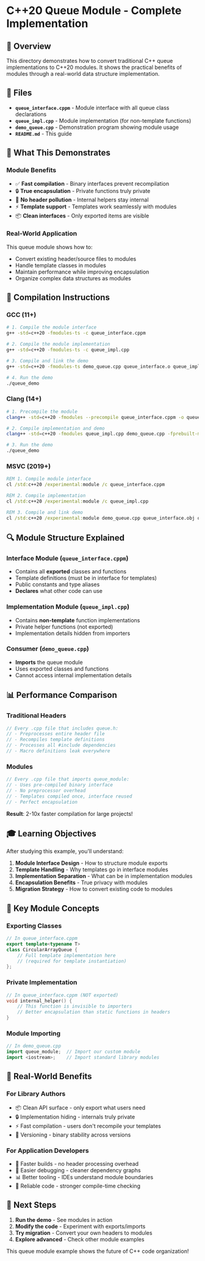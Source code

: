 # C++20 Queue Module - Complete Implementation

## 📝 Overview

This directory demonstrates how to convert traditional C++ queue implementations to C++20 modules. It shows the practical benefits of modules through a real-world data structure implementation.

## 📁 Files

- **`queue_interface.cppm`** - Module interface with all queue class declarations
- **`queue_impl.cpp`** - Module implementation (for non-template functions)  
- **`demo_queue.cpp`** - Demonstration program showing module usage
- **`README.md`** - This guide

## 🎯 What This Demonstrates

### **Module Benefits**
- ✅ **Fast compilation** - Binary interfaces prevent recompilation
- 🔒 **True encapsulation** - Private functions truly private
- 🚫 **No header pollution** - Internal helpers stay internal
- ⚡ **Template support** - Templates work seamlessly with modules
- 📦 **Clean interfaces** - Only exported items are visible

### **Real-World Application**
This queue module shows how to:
- Convert existing header/source files to modules
- Handle template classes in modules
- Maintain performance while improving encapsulation
- Organize complex data structures as modules

## 🚀 Compilation Instructions

### **GCC (11+)**
```bash
# 1. Compile the module interface
g++ -std=c++20 -fmodules-ts -c queue_interface.cppm

# 2. Compile the module implementation
g++ -std=c++20 -fmodules-ts -c queue_impl.cpp

# 3. Compile and link the demo
g++ -std=c++20 -fmodules-ts demo_queue.cpp queue_interface.o queue_impl.o -o queue_demo

# 4. Run the demo
./queue_demo
```

### **Clang (14+)**
```bash
# 1. Precompile the module
clang++ -std=c++20 -fmodules --precompile queue_interface.cppm -o queue.pcm

# 2. Compile implementation and demo
clang++ -std=c++20 -fmodules queue_impl.cpp demo_queue.cpp -fprebuilt-module-path=. -o queue_demo

# 3. Run the demo
./queue_demo
```

### **MSVC (2019+)**
```cmd
REM 1. Compile module interface
cl /std:c++20 /experimental:module /c queue_interface.cppm

REM 2. Compile implementation
cl /std:c++20 /experimental:module /c queue_impl.cpp

REM 3. Compile and link demo
cl /std:c++20 /experimental:module demo_queue.cpp queue_interface.obj queue_impl.obj
```

## 🔍 Module Structure Explained

### **Interface Module** (`queue_interface.cppm`)
- Contains all **exported** classes and functions
- Template definitions (must be in interface for templates)
- Public constants and type aliases
- **Declares** what other code can use

### **Implementation Module** (`queue_impl.cpp`)
- Contains **non-template** function implementations
- Private helper functions (not exported)
- Implementation details hidden from importers

### **Consumer** (`demo_queue.cpp`)
- **Imports** the queue module
- Uses exported classes and functions
- Cannot access internal implementation details

## 📊 Performance Comparison

### **Traditional Headers**
```cpp
// Every .cpp file that includes queue.h:
// - Preprocesses entire header file
// - Recompiles template definitions
// - Processes all #include dependencies
// - Macro definitions leak everywhere
```

### **Modules**
```cpp
// Every .cpp file that imports queue_module:
// - Uses pre-compiled binary interface
// - No preprocessor overhead
// - Templates compiled once, interface reused
// - Perfect encapsulation
```

**Result**: 2-10x faster compilation for large projects!

## 🎓 Learning Objectives

After studying this example, you'll understand:

1. **Module Interface Design** - How to structure module exports
2. **Template Handling** - Why templates go in interface modules
3. **Implementation Separation** - What can be in implementation modules
4. **Encapsulation Benefits** - True privacy with modules
5. **Migration Strategy** - How to convert existing code to modules

## 🔧 Key Module Concepts

### **Exporting Classes**
```cpp
// In queue_interface.cppm
export template<typename T>
class CircularArrayQueue {
    // Full template implementation here
    // (required for template instantiation)
};
```

### **Private Implementation**
```cpp
// In queue_interface.cppm (NOT exported)
void internal_helper() {
    // This function is invisible to importers
    // Better encapsulation than static functions in headers
}
```

### **Module Importing**
```cpp
// In demo_queue.cpp
import queue_module;  // Import our custom module
import <iostream>;    // Import standard library modules
```

## 🎯 Real-World Benefits

### **For Library Authors**
- 📦 Clean API surface - only export what users need
- 🔒 Implementation hiding - internals truly private  
- ⚡ Fast compilation - users don't recompile your templates
- 🎯 Versioning - binary stability across versions

### **For Application Developers**  
- 🚀 Faster builds - no header processing overhead
- 🔧 Easier debugging - cleaner dependency graphs
- 📊 Better tooling - IDEs understand module boundaries
- 🎯 Reliable code - stronger compile-time checking

## 🌟 Next Steps

1. **Run the demo** - See modules in action
2. **Modify the code** - Experiment with exports/imports
3. **Try migration** - Convert your own headers to modules
4. **Explore advanced** - Check other module examples

This queue module example shows the future of C++ code organization!
